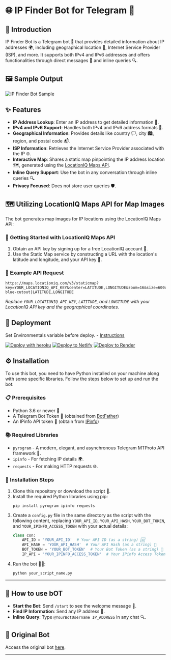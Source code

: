 

# 🌐 IP Finder Bot for Telegram 🤖

## 📜 Introduction
IP Finder Bot is a Telegram bot 🤖 that provides detailed information about IP addresses 🌍, including geographical location 📍, Internet Service Provider (ISP), and more. It supports both IPv4 and IPv6 addresses and offers functionalities through direct messages 💬 and inline queries 🔍.

## 🖼 Sample Output
![IP Finder Bot Sample](https://te.legra.ph/file/f3810a14eea0913203e5d.png)

## ✨ Features
- **IP Address Lookup**: Enter an IP address to get detailed information 🔎.
- **IPv4 and IPv6 Support**: Handles both IPv4 and IPv6 address formats 🔄.
- **Geographical Information**: Provides details like country 🏳️, city 🏙, region, and postal code 📬.
- **ISP Information**: Retrieves the Internet Service Provider associated with the IP 🌐.
- **Interactive Map**: Shares a static map pinpointing the IP address location 🗺, generated using the [LocationIQ Maps API](https://docs.locationiq.com/docs/maps).
- **Inline Query Support**: Use the bot in any conversation through inline queries 🔍.
- **Privacy Focused**: Does not store user queries 🛡.

## 🗺 Utilizing LocationIQ Maps API for Map Images
The bot generates map images for IP locations using the LocationIQ Maps API:

### 🚀 Getting Started with LocationIQ Maps API
1. Obtain an API key by signing up for a free LocationIQ account 🔑.
2. Use the Static Map service by constructing a URL with the location's latitude and longitude, and your API key 📍.

### 📌 Example API Request
```
https://maps.locationiq.com/v3/staticmap?key=YOUR_LOCATIONIQ_API_KEY&center=LATITUDE,LONGITUDE&zoom=16&size=600x600&markers=icon:large-blue-cutout|LATITUDE,LONGITUDE
```
*Replace `YOUR_LOCATIONIQ_API_KEY`, `LATITUDE`, and `LONGITUDE` with your LocationIQ API key and the geographical coordinates.*

## 🚀 Deployment

Set Environmentals variable before deploy. -  [Instructions](#-installation-steps)

[![Deploy with heroku](https://www.herokucdn.com/deploy/button.svg)](https://heroku.com/deploy)
[![Deploy to Netlify](https://www.netlify.com/img/deploy/button.svg)](https://app.netlify.com/start/deploy?repository=https://github.com/thejan64go/IP-Finder-Bot)
[![Deploy to Render](https://render.com/images/deploy-to-render-button.svg)](https://render.com/deploy)

## ⚙️ Installation

To use this bot, you need to have Python installed on your machine along with some specific libraries. Follow the steps below to set up and run the bot:

### 📋 Prerequisites
- Python 3.6 or newer 🐍
- A Telegram Bot Token 🤖 (obtained from [BotFather](https://t.me/botfather))
- An IPinfo API token 🔑 (obtain from [IPinfo](https://ipinfo.io/))

### 📚 Required Libraries
- `pyrogram` - A modern, elegant, and asynchronous Telegram MTProto API framework 🚀.
- `ipinfo` - For fetching IP details 🌍.
- `requests` - For making HTTP requests 🌐.

### 🔧 Installation Steps
1. Clone this repository or download the script 📁.
2. Install the required Python libraries using pip:
    ```
    pip install pyrogram ipinfo requests
    ```
3. Create a `config.py` file in the same directory as the script with the following content, replacing `YOUR_API_ID`, `YOUR_API_HASH`, `YOUR_BOT_TOKEN`, and `YOUR_IPINFO_ACCESS_TOKEN` with your actual details:
    ```python
    class con:
        API_ID = 'YOUR_API_ID'  # Your API ID (as a string) 🆔
        API_HASH = 'YOUR_API_HASH'  # Your API Hash (as a string) 🔐
        BOT_TOKEN = 'YOUR_BOT_TOKEN'  # Your Bot Token (as a string) 🤖
        IP_API = 'YOUR_IPINFO_ACCESS_TOKEN'  # Your IPinfo Access Token (as a string) 🔑
    ```
4. Run the bot 🏃‍♂️:
    ```
    python your_script_name.py
    ```

---
## 📖 How to use bOT
- **Start the Bot**: Send `/start` to see the welcome message 🚀.
- **Find IP Information**: Send any IP address 📧.
- **Inline Query**: Type `@YourBotUsername IP_ADDRESS` in any chat 🔍.

## 🚀 Original Bot
Access the original bot [here](https://t.me/IPfinderobo_bot).

---

